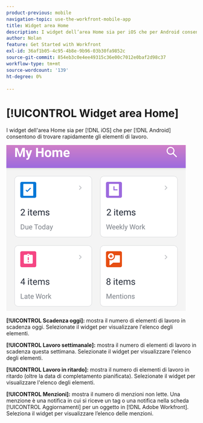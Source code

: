 ```yaml
---
product-previous: mobile
navigation-topic: use-the-workfront-mobile-app
title: Widget area Home
description: I widget dell’area Home sia per iOS che per Android consentono di trovare rapidamente gli elementi di lavoro.
author: Nolan
feature: Get Started with Workfront
exl-id: 36af1b05-4c95-4b8e-9b96-03b30fa9852c
source-git-commit: 854eb3c0e4ee49315c36e00c7012e0baf2d98c37
workflow-type: tm+mt
source-wordcount: '139'
ht-degree: 0%

---
```


# [!UICONTROL Widget area Home]

I widget dell&#39;area Home sia per [!DNL iOS] che per [!DNL Android] consentono di trovare rapidamente gli elementi di lavoro.

![Widget area Home](assets/mobile-home-area-widgets.png)

**[!UICONTROL Scadenza oggi]:** mostra il numero di elementi di lavoro in scadenza oggi. Selezionate il widget per visualizzare l&#39;elenco degli elementi.

**[!UICONTROL Lavoro settimanale]:** mostra il numero di elementi di lavoro in scadenza questa settimana. Selezionate il widget per visualizzare l&#39;elenco degli elementi.

**[!UICONTROL Lavoro in ritardo]:** mostra il numero di elementi di lavoro in ritardo (oltre la data di completamento pianificata). Selezionate il widget per visualizzare l&#39;elenco degli elementi.

**[!UICONTROL Menzioni]:** mostra il numero di menzioni non lette. Una menzione è una notifica in cui si riceve un tag o una notifica nella scheda [!UICONTROL Aggiornamenti] per un oggetto in [!DNL Adobe Workfront]. Seleziona il widget per visualizzare l’elenco delle menzioni.
